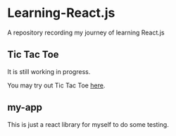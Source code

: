 # Learning-React.js

A repository recording my journey of learning React.js

## Tic Tac Toe

It is still working in progress.

You may try out Tic Tac Toe [here](https://locolin1204.github.io/Learning-React.js).

## my-app

This is just a react library for myself to do some testing.
